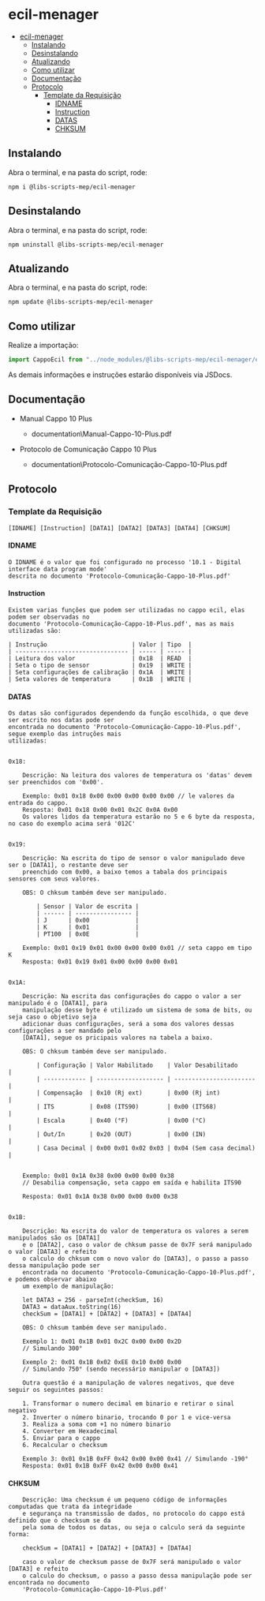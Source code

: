 # ecil-menager

- [ecil-menager](#ecil-menager)
  - [Instalando](#instalando)
  - [Desinstalando](#desinstalando)
  - [Atualizando](#atualizando)
  - [Como utilizar](#como-utilizar)
  - [Documentação](#documentação)
  - [Protocolo](#protocolo)
    - [Template da Requisição](#template-da-requisição)
      - [IDNAME](#idname)
      - [Instruction](#instruction)
      - [DATAS](#datas)
      - [CHKSUM](#chksum)

## Instalando

Abra o terminal, e na pasta do script, rode:

```
npm i @libs-scripts-mep/ecil-menager
```

## Desinstalando

Abra o terminal, e na pasta do script, rode:

```
npm uninstall @libs-scripts-mep/ecil-menager
```

## Atualizando

Abra o terminal, e na pasta do script, rode:

```
npm update @libs-scripts-mep/ecil-menager
```

## Como utilizar

Realize a importação:

```js
import CappoEcil from "../node_modules/@libs-scripts-mep/ecil-menager/ecil-menager.js"
```

As demais informações e instruções estarão disponíveis via JSDocs.

## Documentação 

- Manual Cappo 10 Plus 
  - documentation\Manual-Cappo-10-Plus.pdf
  
- Protocolo de Comunicação Cappo 10 Plus
  - documentation\Protocolo-Comunicação-Cappo-10-Plus.pdf


## Protocolo

### Template da Requisição 

    [IDNAME] [Instruction] [DATA1] [DATA2] [DATA3] [DATA4] [CHKSUM]


#### IDNAME 

    O IDNAME é o valor que foi configurado no processo '10.1 - Digital interface data program mode' 
    descrita no documento 'Protocolo-Comunicação-Cappo-10-Plus.pdf'

#### Instruction 

    Existem varias funções que podem ser utilizadas no cappo ecil, elas podem ser observadas no 
    documento 'Protocolo-Comunicação-Cappo-10-Plus.pdf', mas as mais utilizadas são:

    | Instrução                        | Valor | Tipo  |
    | -------------------------------- | ----- | ----- |
    | Leitura dos valor                | 0x18  | READ  |
    | Seta o tipo de sensor            | 0x19  | WRITE |
    | Seta configurações de calibração | 0x1A  | WRITE |
    | Seta valores de temperatura      | 0x1B  | WRITE |

#### DATAS

    Os datas são configurados dependendo da função escolhida, o que deve ser escrito nos datas pode ser 
    encontrada no documento 'Protocolo-Comunicação-Cappo-10-Plus.pdf', segue exemplo das intruções mais 
    utilizadas:


    0x18:

        Descrição: Na leitura dos valores de temperatura os 'datas' devem ser preenchidos com '0x00'.  

        Exemplo: 0x01 0x18 0x00 0x00 0x00 0x00 0x00 // le valores da entrada do cappo.
        Resposta: 0x01 0x18 0x00 0x01 0x2C 0x0A 0x00
        Os valores lidos da temperatura estarão no 5 e 6 byte da resposta, no caso do exemplo acima será '012C'
    

    0x19:

        Descrição: Na escrita do tipo de sensor o valor manipulado deve ser o [DATA1], o restante deve ser 
        preenchido com 0x00, a baixo temos a tabala dos principais sensores com seus valores. 

        OBS: O chksum também deve ser manipulado.

            | Sensor | Valor de escrita |
            | ------ | ---------------- |
            | J      | 0x00             |
            | K      | 0x01             |
            | PT100  | 0x0E             |

        Exemplo: 0x01 0x19 0x01 0x00 0x00 0x00 0x01 // seta cappo em tipo K
        Resposta: 0x01 0x19 0x01 0x00 0x00 0x00 0x01


    0x1A:

        Descrição: Na escrita das configurações do cappo o valor a ser manipulado é o [DATA1], para 
        manipulação desse byte é utilizado um sistema de soma de bits, ou seja caso o objetivo seja 
        adicionar duas configurações, será a soma dos valores dessas configurações a ser mandado pelo 
        [DATA1], segue os pricipais valores na tabela a baixo.

        OBS: O chksum também deve ser manipulado.

            | Configuração | Valor Habilitado    | Valor Desabilitado      |
            | ------------ | ------------------- | ----------------------- |
            | Compensação  | 0x10 (Rj ext)       | 0x00 (Rj int)           |
            | ITS          | 0x08 (ITS90)        | 0x00 (ITS68)            |
            | Escala       | 0x40 (°F)           | 0x00 (°C)               |
            | Out/In       | 0x20 (OUT)          | 0x00 (IN)               |
            | Casa Decimal | 0x00 0x01 0x02 0x03 | 0x04 (Sem casa decimal) |
                                    

        Exemplo: 0x01 0x1A 0x38 0x00 0x00 0x00 0x38 
        // Desabilia compensação, seta cappo em saída e habilita ITS90

        Resposta: 0x01 0x1A 0x38 0x00 0x00 0x00 0x38 


    0x1B:

        Descrição: Na escrita do valor de temperatura os valores a serem manipulados são os [DATA1]
        e o [DATA2], caso o valor de chksum passe de 0x7F será manipulado o valor [DATA3] e refeito 
        o calculo do chksum com o novo valor do [DATA3], o passo a passo dessa manipulação pode ser 
        encontrada no documento 'Protocolo-Comunicação-Cappo-10-Plus.pdf', e podemos observar abaixo 
        um exemplo de manipulação:

        let DATA3 = 256 - parseInt(checkSum, 16)
        DATA3 = dataAux.toString(16)
        checkSum = [DATA1] + [DATA2] + [DATA3] + [DATA4]

        OBS: O chksum também deve ser manipulado.
                                    
        Exemplo 1: 0x01 0x1B 0x01 0x2C 0x00 0x00 0x2D  
        // Simulando 300°

        Exemplo 2: 0x01 0x1B 0x02 0xEE 0x10 0x00 0x00  
        // Simulando 750° (sendo necessário manipular o [DATA3])

        Outra questão é a manipulação de valores negativos, que deve seguir os seguintes passos:

        1. Transformar o numero decimal em binario e retirar o sinal negativo
        2. Inverter o número binario, trocando 0 por 1 e vice-versa
        3. Realiza a soma com +1 no número binario    
        4. Converter em Hexadecimal
        5. Enviar para o cappo 
        6. Recalcular o checksum
   
        Exemplo 3: 0x01 0x1B 0xFF 0x42 0x00 0x00 0x41 // Simulando -190°
        Resposta: 0x01 0x1B 0xFF 0x42 0x00 0x00 0x41

#### CHKSUM
    
        Descrição: Uma checksum é um pequeno código de informações computadas que trata da integridade 
        e segurança na transmissão de dados, no protocolo do cappo está definido que o checksum se da
        pela soma de todos os datas, ou seja o calculo será da seguinte forma:

        checkSum = [DATA1] + [DATA2] + [DATA3] + [DATA4]

        caso o valor de checksum passe de 0x7F será manipulado o valor [DATA3] e refeito 
        o calculo do checksum, o passo a passo dessa manipulação pode ser encontrada no documento 
        'Protocolo-Comunicação-Cappo-10-Plus.pdf'